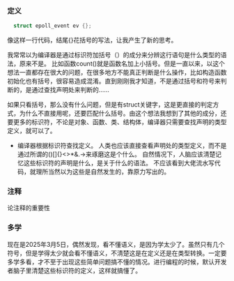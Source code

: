 ### 定义
```c++
  struct epoll_event ev {};
```
像这样一行代码，结尾{}花括号的写法，让我产生了新的思考。

我常常以为编译器是通过标识符加括号（）的成分来分辨这行语句是什么类型的语法，原来不是。
比如函数count()就是函数名加上小括号。但是一直以来，以这个想法一直都存在很大的问题，在很多地方不能真正判断是什么操作，比如构造函数初始化也有括号，很容易造成混淆。直到刚刚我才知道，不是通过括号和符号来判断的，是通过查找声明处来判断的……

如果只看括号，那么没有什么问题，但是有struct关键字，这是更直接的判定方式，为什么不直接用呢，还要匹配什么括号。由这个想法我想到了其他的成分，还要更多的标识符，不论是对象、函数、类、结构体，编译器只需要查找声明的类型定义，就可以了。

- 编译器根据标识符查找定义。
人类也应该直接查看声明处的类型定义，而不是通过所谓的()[]{}<>*&.->来琢磨这是个什么。
自然情况下，人脑应该清楚记忆这些标识符的声明是什么，是关于什么的语法。
不应该看到大佬流水写代码，就理所当然以为这些是自然发生的，靠原力写出的。

### 注释
论注释的重要性

### 多学

现在是2025年3月5日，偶然发现，看不懂语义，是因为学太少了。虽然只有几个符号，但是学得太少就会看不懂语义，不清楚这是在定义还是在类型转换。一定要多学多看，才不至于出现这些简单问题搞不懂的情况。进行编程的时候，默认开发者脑子里清楚这些标识符的定义，这样就搞懂了。

